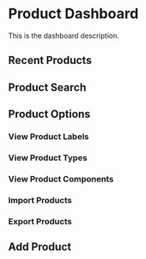 # Product Dashboard

This is the dashboard description.

## Recent Products

## Product Search

## Product Options

### View Product Labels

### View Product Types

### View Product Components

### Import Products

### Export Products

## Add Product


